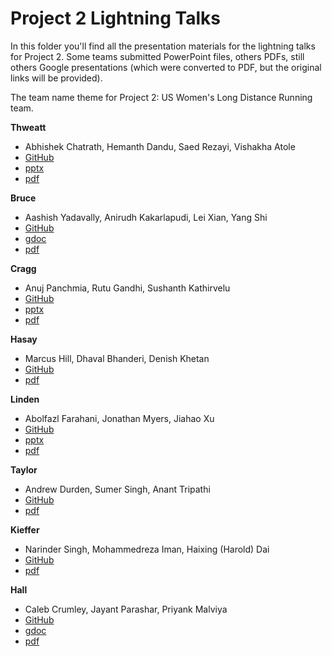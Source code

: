 # Project 2 Lightning Talks

In this folder you'll find all the presentation materials for the lightning
talks for Project 2. Some teams submitted PowerPoint files, others PDFs, still
others Google presentations (which were converted to PDF, but the original
links will be provided).

The team name theme for Project 2: US Women's Long Distance Running team.

**Thweatt**
 - Abhishek Chatrath, Hemanth Dandu, Saed Rezayi, Vishakha Atole
 - [GitHub](https://github.com/dsp-uga/Team-thweatt-p2)
 - [pptx](thweatt/thweatt.pptx)
 - [pdf](thweatt/thweatt.pdf)

**Bruce**
- Aashish Yadavally, Anirudh Kakarlapudi, Lei Xian, Yang Shi
- [GitHub](https://github.com/dsp-uga/team-bruce-p2)
- [gdoc](https://docs.google.com/presentation/d/170CjW0pODjS-R5hV2tCIdnuZbRvOgXEeRk2Kqm_MdNI/)
- [pdf](bruce/bruce.pdf)

**Cragg**
- Anuj Panchmia, Rutu Gandhi, Sushanth Kathirvelu
- [GitHub](https://github.com/dsp-uga/team-cragg)
- [pptx](cragg/cragg.pptx)
- [pdf](cragg/cragg.pdf)

**Hasay**
- Marcus Hill, Dhaval Bhanderi, Denish Khetan
- [GitHub](https://github.com/dsp-uga/team-hasay)
- [pdf](hasay/hasay.pdf)

**Linden**
- Abolfazl Farahani, Jonathan Myers, Jiahao Xu
- [GitHub](https://github.com/dsp-uga/team-linden-p2)
- [pptx](linden/lindex.pptx)
- [pdf](linden/linden.pdf)

**Taylor**
- Andrew Durden, Sumer Singh, Anant Tripathi
- [GitHub](https://github.com/dsp-uga/Taylor-P2)
- [pdf](taylor/taylor.pdf)

**Kieffer**
- Narinder Singh, Mohammedreza Iman, Haixing (Harold) Dai
- [GitHub](https://github.com/dsp-uga/Team-kieffer)
- [pdf]()

**Hall**
- Caleb Crumley, Jayant Parashar, Priyank Malviya
- [GitHub](https://github.com/dsp-uga/hall-p2)
- [gdoc](https://docs.google.com/presentation/d/1OaBQXN5S6ID2a8mI6gdx1T6EvZjGcsEmN5KsMEsl31I/)
- [pdf](hall/hall.pdf)
